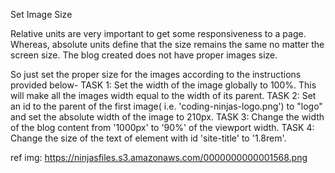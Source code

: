 Set Image Size

Relative units are very important to get some responsiveness to a page.
Whereas, absolute units define that the size remains the same no matter the screen size.
The blog created does not have proper images size.

So just set the proper size for the images according to the instructions provided below-
TASK 1: Set the width of the image globally to 100%. This will make all the images width equal to the width of its parent.
TASK 2: Set an id to the parent of the first image( i.e. 'coding-ninjas-logo.png') to "logo" and set the absolute width of the image to 210px.
TASK 3: Change the width of the blog content from '1000px' to '90%' of the viewport width.
TASK 4: Change the size of the text of element with id 'site-title' to '1.8rem'.

ref img: https://ninjasfiles.s3.amazonaws.com/0000000000001568.png